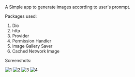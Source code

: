 A Simple app to generate images according to user's pronmpt.

Packages used:
1. Dio
2. http
3. Provider
4. Permission Handler
5. Image Gallery Saver
6. Cached Network Image

Screenshots:

![1](https://user-images.githubusercontent.com/16263958/214849708-0302f4e5-bc7c-4462-ac61-66d8976ff57d.png)
![2](https://user-images.githubusercontent.com/16263958/214849712-3966bfd8-8073-4974-8e55-714695d68530.png)
![3](https://user-images.githubusercontent.com/16263958/214849693-2a21b768-9500-497c-8a08-c0f27077fc25.png)
![4](https://user-images.githubusercontent.com/16263958/214849702-31a66663-432d-4807-ad7e-65b3be214fbc.png)
